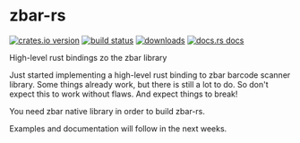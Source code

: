 # zbar-rs
[![crates.io version][1]][2] [![build status][3]][4]
[![downloads][5]][6] [![docs.rs docs][7]][8]

High-level rust bindings zo the zbar library

Just started implementing a high-level rust binding to zbar barcode scanner library.
Some things already work, but there is still a lot to do. So don't expect this to work without flaws.
And expect things to break!

You need zbar native library in order to build zbar-rs.

Examples and documentation will follow in the next weeks.

[1]: https://img.shields.io/crates/v/zbar-rs.svg?style=flat-square
[2]: https://crates.io/crates/zbar-rs
[3]: https://img.shields.io/travis/marhkb/zbar-rs.svg?style=flat-square
[4]: https://travis-ci.org/markhkb/zbar-rs
[5]: https://img.shields.io/crates/d/zbar-rs.svg?style=flat-square
[6]: https://crates.io/crates/zbar-rs
[7]: https://docs.rs/zbar-rs/badge.svg
[8]: https://docs.rs/zbar-rs
